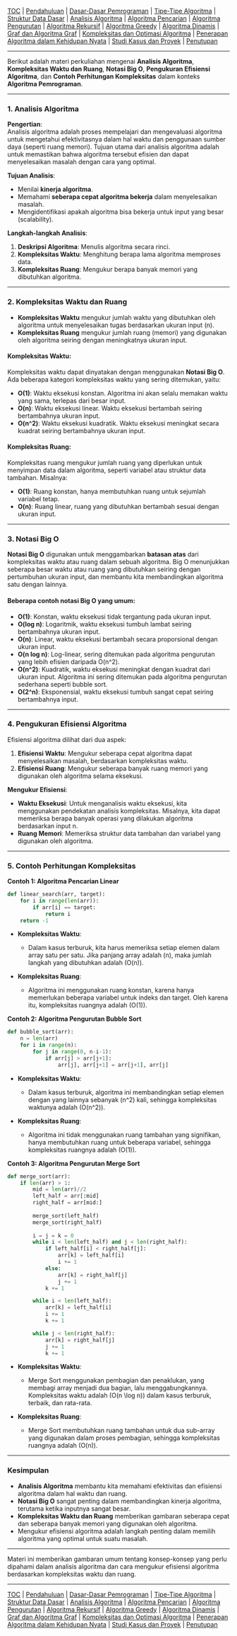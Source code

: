[TOC](README.md) | [Pendahuluan](Pendahuluan.md) | [Dasar-Dasar Pemrograman](DasarPemrograman.md) | [Tipe-Tipe Algoritma](TipeAlgoritma.md) | [Struktur Data Dasar](StrukturDataDasar.md) | [Analisis Algoritma](AnalisisAlgoritma.md) | [Algoritma Pencarian](AlgoritmaPencarian.md) | [Algoritma Pengurutan](AlgoritmaPengurutan.md) | [Algoritma Rekursif](AlgoritmaRekursif.md) | [Algoritma Greedy](AlgoritmaGreedy.md) | [Algoritma Dinamis](AlgoritmaDinamis.md) | [Graf dan Algoritma Graf](AlgoritmaGraf.md) | [Kompleksitas dan Optimasi Algoritma](KompleksitasdanOptimasiAlgoritma.md) | [Penerapan Algoritma dalam Kehidupan Nyata](PenerapanAlgoritma.md) | [Studi Kasus dan Proyek](StudiKasus.md) | [Penutupan](Penutupan.md)

---
Berikut adalah materi perkuliahan mengenai **Analisis Algoritma**, **Kompleksitas Waktu dan Ruang**, **Notasi Big O**, **Pengukuran Efisiensi Algoritma**, dan **Contoh Perhitungan Kompleksitas** dalam konteks **Algoritma Pemrograman**.

---

### **1. Analisis Algoritma**

**Pengertian**:  
Analisis algoritma adalah proses mempelajari dan mengevaluasi algoritma untuk mengetahui efektivitasnya dalam hal waktu dan penggunaan sumber daya (seperti ruang memori). Tujuan utama dari analisis algoritma adalah untuk memastikan bahwa algoritma tersebut efisien dan dapat menyelesaikan masalah dengan cara yang optimal.

**Tujuan Analisis**:  
- Menilai **kinerja algoritma**.
- Memahami **seberapa cepat algoritma bekerja** dalam menyelesaikan masalah.
- Mengidentifikasi apakah algoritma bisa bekerja untuk input yang besar (scalability).
  
**Langkah-langkah Analisis**:
1. **Deskripsi Algoritma**: Menulis algoritma secara rinci.
2. **Kompleksitas Waktu**: Menghitung berapa lama algoritma memproses data.
3. **Kompleksitas Ruang**: Mengukur berapa banyak memori yang dibutuhkan algoritma.

---

### **2. Kompleksitas Waktu dan Ruang**

- **Kompleksitas Waktu** mengukur jumlah waktu yang dibutuhkan oleh algoritma untuk menyelesaikan tugas berdasarkan ukuran input (n).
- **Kompleksitas Ruang** mengukur jumlah ruang (memori) yang digunakan oleh algoritma seiring dengan meningkatnya ukuran input.

#### **Kompleksitas Waktu**:
Kompleksitas waktu dapat dinyatakan dengan menggunakan **Notasi Big O**. Ada beberapa kategori kompleksitas waktu yang sering ditemukan, yaitu:
- **O(1)**: Waktu eksekusi konstan. Algoritma ini akan selalu memakan waktu yang sama, terlepas dari besar input.
- **O(n)**: Waktu eksekusi linear. Waktu eksekusi bertambah seiring bertambahnya ukuran input.
- **O(n^2)**: Waktu eksekusi kuadratik. Waktu eksekusi meningkat secara kuadrat seiring bertambahnya ukuran input.

#### **Kompleksitas Ruang**:
Kompleksitas ruang mengukur jumlah ruang yang diperlukan untuk menyimpan data dalam algoritma, seperti variabel atau struktur data tambahan. Misalnya:
- **O(1)**: Ruang konstan, hanya membutuhkan ruang untuk sejumlah variabel tetap.
- **O(n)**: Ruang linear, ruang yang dibutuhkan bertambah sesuai dengan ukuran input.

---

### **3. Notasi Big O**

**Notasi Big O** digunakan untuk menggambarkan **batasan atas** dari kompleksitas waktu atau ruang dalam sebuah algoritma. Big O menunjukkan seberapa besar waktu atau ruang yang dibutuhkan seiring dengan pertumbuhan ukuran input, dan membantu kita membandingkan algoritma satu dengan lainnya.

#### Beberapa contoh notasi Big O yang umum:
- **O(1)**: Konstan, waktu eksekusi tidak tergantung pada ukuran input.
- **O(log n)**: Logaritmik, waktu eksekusi tumbuh lambat seiring bertambahnya ukuran input.
- **O(n)**: Linear, waktu eksekusi bertambah secara proporsional dengan ukuran input.
- **O(n log n)**: Log-linear, sering ditemukan pada algoritma pengurutan yang lebih efisien daripada O(n^2).
- **O(n^2)**: Kuadratik, waktu eksekusi meningkat dengan kuadrat dari ukuran input. Algoritma ini sering ditemukan pada algoritma pengurutan sederhana seperti bubble sort.
- **O(2^n)**: Eksponensial, waktu eksekusi tumbuh sangat cepat seiring bertambahnya input.

---

### **4. Pengukuran Efisiensi Algoritma**

Efisiensi algoritma dilihat dari dua aspek:
1. **Efisiensi Waktu**: Mengukur seberapa cepat algoritma dapat menyelesaikan masalah, berdasarkan kompleksitas waktu.
2. **Efisiensi Ruang**: Mengukur seberapa banyak ruang memori yang digunakan oleh algoritma selama eksekusi.

**Mengukur Efisiensi**:
- **Waktu Eksekusi**: Untuk menganalisis waktu eksekusi, kita menggunakan pendekatan analisis kompleksitas. Misalnya, kita dapat memeriksa berapa banyak operasi yang dilakukan algoritma berdasarkan input n.
- **Ruang Memori**: Memeriksa struktur data tambahan dan variabel yang digunakan oleh algoritma.

---

### **5. Contoh Perhitungan Kompleksitas**

**Contoh 1: Algoritma Pencarian Linear**
```python
def linear_search(arr, target):
    for i in range(len(arr)):
        if arr[i] == target:
            return i
    return -1
```
- **Kompleksitas Waktu**:  
  - Dalam kasus terburuk, kita harus memeriksa setiap elemen dalam array satu per satu. Jika panjang array adalah \(n\), maka jumlah langkah yang dibutuhkan adalah \(O(n)\).
  
- **Kompleksitas Ruang**:  
  - Algoritma ini menggunakan ruang konstan, karena hanya memerlukan beberapa variabel untuk indeks dan target. Oleh karena itu, kompleksitas ruangnya adalah \(O(1)\).

**Contoh 2: Algoritma Pengurutan Bubble Sort**
```python
def bubble_sort(arr):
    n = len(arr)
    for i in range(n):
        for j in range(0, n-i-1):
            if arr[j] > arr[j+1]:
                arr[j], arr[j+1] = arr[j+1], arr[j]
```
- **Kompleksitas Waktu**:  
  - Dalam kasus terburuk, algoritma ini membandingkan setiap elemen dengan yang lainnya sebanyak \(n^2\) kali, sehingga kompleksitas waktunya adalah \(O(n^2)\).
  
- **Kompleksitas Ruang**:  
  - Algoritma ini tidak menggunakan ruang tambahan yang signifikan, hanya membutuhkan ruang untuk beberapa variabel, sehingga kompleksitas ruangnya adalah \(O(1)\).

**Contoh 3: Algoritma Pengurutan Merge Sort**
```python
def merge_sort(arr):
    if len(arr) > 1:
        mid = len(arr)//2
        left_half = arr[:mid]
        right_half = arr[mid:]
        
        merge_sort(left_half)
        merge_sort(right_half)
        
        i = j = k = 0
        while i < len(left_half) and j < len(right_half):
            if left_half[i] < right_half[j]:
                arr[k] = left_half[i]
                i += 1
            else:
                arr[k] = right_half[j]
                j += 1
            k += 1

        while i < len(left_half):
            arr[k] = left_half[i]
            i += 1
            k += 1

        while j < len(right_half):
            arr[k] = right_half[j]
            j += 1
            k += 1
```
- **Kompleksitas Waktu**:  
  - Merge Sort menggunakan pembagian dan penaklukan, yang membagi array menjadi dua bagian, lalu menggabungkannya. Kompleksitas waktu adalah \(O(n \log n)\) dalam kasus terburuk, terbaik, dan rata-rata.
  
- **Kompleksitas Ruang**:  
  - Merge Sort membutuhkan ruang tambahan untuk dua sub-array yang digunakan dalam proses pembagian, sehingga kompleksitas ruangnya adalah \(O(n)\).

---

### **Kesimpulan**

- **Analisis Algoritma** membantu kita memahami efektivitas dan efisiensi algoritma dalam hal waktu dan ruang.
- **Notasi Big O** sangat penting dalam membandingkan kinerja algoritma, terutama ketika inputnya sangat besar.
- **Kompleksitas Waktu dan Ruang** memberikan gambaran seberapa cepat dan seberapa banyak memori yang digunakan oleh algoritma.
- Mengukur efisiensi algoritma adalah langkah penting dalam memilih algoritma yang optimal untuk suatu masalah.

---

Materi ini memberikan gambaran umum tentang konsep-konsep yang perlu dipahami dalam analisis algoritma dan cara mengukur efisiensi algoritma berdasarkan kompleksitas waktu dan ruang.


---
[TOC](README.md) | [Pendahuluan](Pendahuluan.md) | [Dasar-Dasar Pemrograman](DasarPemrograman.md) | [Tipe-Tipe Algoritma](TipeAlgoritma.md) | [Struktur Data Dasar](StrukturDataDasar.md) | [Analisis Algoritma](AnalisisAlgoritma.md) | [Algoritma Pencarian](AlgoritmaPencarian.md) | [Algoritma Pengurutan](AlgoritmaPengurutan.md) | [Algoritma Rekursif](AlgoritmaRekursif.md) | [Algoritma Greedy](AlgoritmaGreedy.md) | [Algoritma Dinamis](AlgoritmaDinamis.md) | [Graf dan Algoritma Graf](AlgoritmaGraf.md) | [Kompleksitas dan Optimasi Algoritma](KompleksitasdanOptimasiAlgoritma.md) | [Penerapan Algoritma dalam Kehidupan Nyata](PenerapanAlgoritma.md) | [Studi Kasus dan Proyek](StudiKasus.md) | [Penutupan](Penutupan.md)
